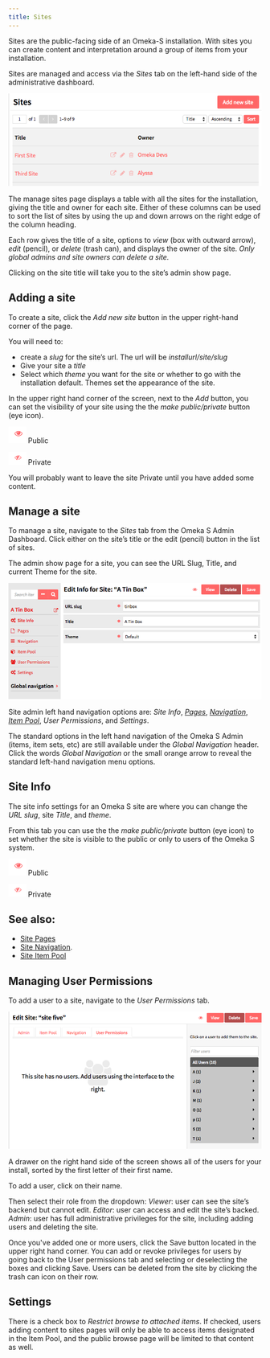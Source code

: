 ```yaml
---
title: Sites
---
```


Sites are the public-facing side of an Omeka-S installation. With sites you can create content and interpretation around a group of items from your installation. 

Sites are managed and access via the *Sites* tab on the left-hand side of the administrative dashboard. 

![Manage sites view showing Add New button and table of sites with one site](../sites/sitesfiles/sites_admin.png)

The manage sites page displays a table with all the sites for the installation, giving the title and owner for each site. Either of these columns can be used to sort the list of sites by using the up and down arrows on the right edge of the column heading.

Each row gives the title of a site, options to *view* (box with outward arrow), *edit* (pencil), or *delete* (trash can), and displays the owner of the site. *Only global admins and site owners can delete a site.*

Clicking on the site title will take you to the site’s admin show page. 

## Adding a site
To create a site, click the *Add new site* button in the upper right-hand corner of the page. 

You will need to:
* create a *slug* for the site’s url. The url will be *installurl/site/slug*
* Give your site a *title*
* Select which *theme* you want for the site or whether to go with the installation default. Themes set the appearance of the site.

In the upper right hand corner of the screen, next to the *Add* button, you can set the visibility of your site using the the *make public/private* button (eye icon).

![make public button showing an eye icon](../content/contentfiles/item_public.png) Public 

![make private button showing an eye icon with a diagonal slash through it](../content/contentfiles/item_private.png)  Private

You will probably want to leave the site Private until you have added some content.

## Manage a site
To manage a site, navigate to the *Sites* tab from the Omeka S Admin Dashboard. Click either on the site’s title or the edit (pencil) button in the list of sites. 
 
The admin show page for a site, you can see the URL Slug, Title, and current Theme for the site. 

![Sites show page, displaying summary information](../sites/sitesfiles/sites_show.png)

Site admin left hand navigation options are: *Site Info*, *[Pages](../sites/site_pages.md)*, *[Navigation](../sites/site_navigation.md)*, *[Item Pool](../sites/site_itempool.md)*, *User Permissions*, and *Settings*. 

The standard options in the left hand navigation of the Omeka S Admin (items, item sets, etc) are still available under the *Global Navigation* header. Click the words *Global Navigation* or the small orange arrow to reveal the standard left-hand navigation menu options.

## Site Info 
The site info settings for an Omeka S site are where you can change the *URL slug*, site *Title*, and *theme*. 

From this tab you can use the the *make public/private* button (eye icon) to set whether the site is visible to the public or only to users of the Omeka S system. 

![make public button showing an eye icon](../content/contentfiles/item_public.png) Public 

![make private button showing an eye icon with a diagonal slash through it](../content/contentfiles/item_private.png)  Private

## See also: 
* [Site Pages](../sites/site_pages.md)
* [Site Navigation](../sites/site_navigation.md).
* [Site Item Pool](../sites/site_pages.md)

## Managing User Permissions
To add a user to a site, navigate to the *User Permissions* tab.

![User permissions tab with no added users and an alphabetical directory on the right](../sites/sitesfiles/sites_users.png)

A drawer on the right hand side of the screen shows all of the users for your install, sorted by the first letter of their first name. 

To add a user, click on their name. 

Then select their role from the dropdown:
*Viewer*: user can see the site’s backend but cannot edit.
*Editor*: user can access and edit the site’s backed.
*Admin*: user has full administrative privileges for the site, including adding users and deleting the site.

Once you've added one or more users, click the Save button located in the upper right hand corner. You can add or revoke privileges for users by going back to the User permissions tab and selecting or deselecting the boxes and clicking Save. Users can be deleted from the site by clicking the trash can icon on their row.

## Settings
There is a check box to *Restrict browse to attached items*. If checked, users adding content to sites pages will only be able to access items designated in the Item Pool, and the public browse page will be limited to that content as well.